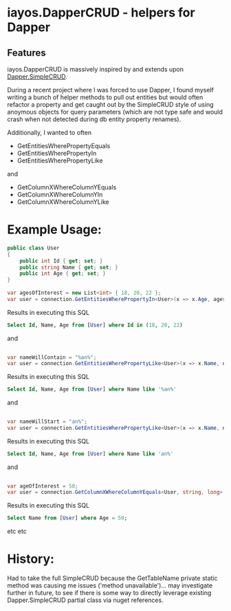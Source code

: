 iayos.DapperCRUD - helpers for Dapper
========================================
Features
--------
iayos.DapperCRUD is massively inspired by and extends upon [Dapper.SimpleCRUD](https://github.com/ericdc1/Dapper.SimpleCRUD/blob/master/Dapper.SimpleCRUD/SimpleCRUD.cs).

During a recent project where I was forced to use Dapper, I found myself writing a bunch of helper methods to pull out entities but would often refactor a property and get caught out
by the SimpleCRUD style of using anoymous objects for query parameters (which are not type safe and would crash when not detected during db entity property renames).

Additionally, I wanted to often 

- GetEntitiesWherePropertyEquals
- GetEntitiesWherePropertyIn
- GetEntitiesWherePropertyLike

and

- GetColumnXWhereColumnYEquals
- GetColumnXWhereColumnYIn
- GetColumnXWhereColumnYLike



# Example Usage:


```csharp
public class User
{
    public int Id { get; set; }
    public string Name { get; set; }
    public int Age { get; set; }
}
      
var agesOfInterest = new List<int> { 18, 20, 22 };
var user = connection.GetEntitiesWherePropertyIn<User>(x => x.Age, agesOfInterest);   
```
Results in executing this SQL 
```sql
Select Id, Name, Age from [User] where Id in (18, 20, 22) 
```


and


```csharp
      
var nameWillContain = "%an%";
var user = connection.GetEntitiesWherePropertyLike<User>(x => x.Name, nameWillContain);   
```
Results in executing this SQL 
```sql
Select Id, Name, Age from [User] where Name like '%an%'
```


and


```csharp
      
var nameWillStart = "an%";
var user = connection.GetEntitiesWherePropertyLike<User>(x => x.Name, nameWillStart);   
```
Results in executing this SQL 
```sql
Select Id, Name, Age from [User] where Name like 'an%'
```


and


```csharp
      
var ageOfInterest = 50;
var user = connection.GetColumnXWhereColumnYEquals<User, string, long>(x => x.Name, x => x.Age, ageOfInterest);   
```
Results in executing this SQL 
```sql
Select Name from [User] where Age = 50;
```


etc etc


# History:

Had to take the full SimpleCRUD because the GetTableName private static method was causing me issues ('method unavailable')... may 
investigate further in future, to see if there is some way to directly leverage existing Dapper.SimpleCRUD partial class via nuget references.




